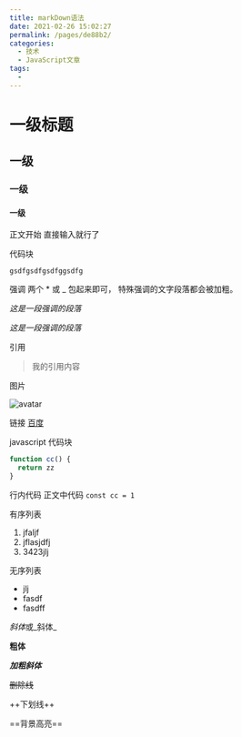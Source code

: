 ```yaml
---
title: markDown语法
date: 2021-02-26 15:02:27
permalink: /pages/de88b2/
categories:
  - 技术
  - JavaScript文章
tags:
  - 
---
```

<!--
 * @Description: new file
 * @Autor: zhan
 * @Date: 2020-12-19 12:15:22
 * @LastEditors: zhan
 * @LastEditTime: 2020-12-19 12:22:49
-->

# 一级标题
## 一级
### 一级
#### 一级

正文开始 直接输入就行了


代码块
```
gsdfgsdfgsdfggsdfg
```

强调
两个 * 或 _ 包起来即可， 特殊强调的文字段落都会被加粗。

*这是一段强调的段落*

_这是一段强调的段落_


引用
> 我的引用内容

图片

![avatar](https://s0.lgstatic.com/i/image/M00/8A/0C/Ciqc1F_ZfoKACluCAADJ2SvodGg411.png)

链接
[百度](https://github.com/MuYunyun/cpreact/blob/master/webpack.config.js)

javascript 代码块
```js
function cc() {
  return zz
}
```

行内代码
正文中代码 `` const cc = 1 ``

有序列表
1. jfaljf
2. jflasjdfj 
3. 3423jlj 
   
无序列表
- jlj
- fasdf
- fasdff

*斜体*或_斜体_

**粗体**

***加粗斜体***

~~删除线~~

++下划线++

==背景高亮==


